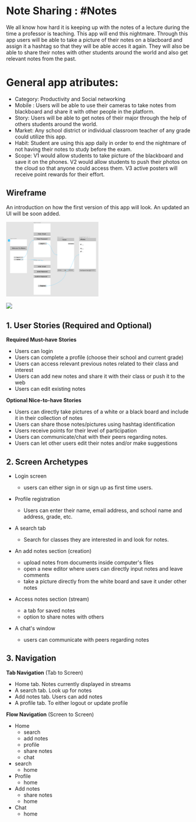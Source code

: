 # Note Sharing : #Notes
We all know how hard it is keeping up with the notes of a lecture during the time a professor is teaching. This app will end this nightmare. Through this app users will be able to  take a picture of their notes on a blacboard and assign it a hashtag so that they will be able acces it again. They will also be able to share their notes with other students around the world and also get relevant notes from the past.
# General app atributes:
- Category: Productivity and Social networking
- Mobile : Users will be able to use their cameras to take notes from blackboard and share it with other people in the platform.
- Story: Users will be able to get notes of their major through the help of others students  around the world.
- Market: Any school district or individual classroom teacher of any grade could utilize this app. 
- Habit: Student are using this app daily in order to end the nightmare of not having their notes to study before the exam.
- Scope: V1 would allow students to take picture of the blackboard and save it on the phones. V2 would allow students to push their photos on the cloud so that anyone could access them. V3 active posters will receive point rewards for their effort.

## Wireframe
An introduction on how the first version of this app will look. An updated an UI will be soon added.

<img src="https://raw.githubusercontent.com/Group45-CodePath/Week1/master/wireframe%2Cdraft.png" width=250><br>


<img src="http://g.recordit.co/5S8wF4k0Vm.gif" width=200><br>


## 1. User Stories (Required and Optional)

**Required Must-have Stories**

 * Users can login
 * Users can complete a profile (choose their school and current grade)
 * Users can access relevant previous notes related to their class and interest
 * Users can add new notes and share it with their class or push it to the web
 * Users can edit existing notes

**Optional Nice-to-have Stories**

 * Users can directly take pictures of a white or a black board and include it in their collection of notes 
 * Users can share those notes/pictures using hashtag identification
 * Users receive points for their level of participation
 * Users can communicate/chat with their peers regarding notes. 
 * Users can let other users edit their notes and/or make suggestions

## 2. Screen Archetypes

 * Login screen
   * users can either sign in or sign up as first time users.
   
 * Profile registration
   * Users can enter their name, email address, and school name and address, grade, etc.
 * A search tab
    * Search for classes they are interested in and look for notes.
 * An add notes section (creation)
    * upload notes from documents inside computer's files
    * open a new editor where users can directly input notes and leave comments
    * take a picture directly from the white board and save it under other notes
 * Access notes section (stream)
    * a tab for saved notes
    * option to share notes with others
* A chat's window
    * users can communicate with peers regarding notes
## 3. Navigation

**Tab Navigation** (Tab to Screen)

 * Home tab. Notes currently displayed in streams
 * A search tab. Look up for notes
 * Add notes tab. Users can add notes
 * A profile tab. To either logout or update profile

**Flow Navigation** (Screen to Screen)

 * Home
   * search
   * add notes
   * profile
   * share notes
   * chat
 * search
   * home
 * Profile
   * home
 * Add notes
   * share notes
   * home
 * Chat
   * home


